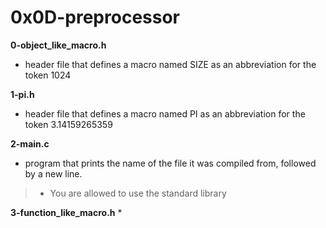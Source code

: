 # 0x0D-preprocessor

**0-object_like_macro.h**
* header file that defines a macro named SIZE as an abbreviation for the token 1024

**1-pi.h**
* header file that defines a macro named PI as an abbreviation for the token 3.14159265359

**2-main.c**
* program that prints the name of the file it was compiled from, followed by a new line.

> * You are allowed to use the standard library

**3-function_like_macro.h**
* 
